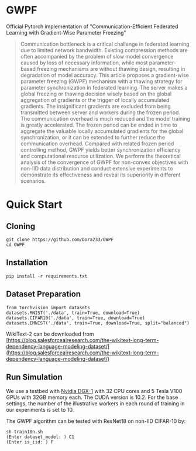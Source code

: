 # GWPF
Official Pytorch implementation of "Communication-Efficient Federated Learning with Gradient-Wise Parameter Freezing"<br>
>Communication bottleneck is a critical challenge in federated learning due to limited network bandwidth. Existing compression methods are often accompanied by the problem of slow model convergence caused by loss of necessary information, while most parameter-based freezing mechanisms are without thawing design, resulting in degradation of model accuracy. This article proposes a gradient-wise parameter freezing (GWPF) mechanism with a thawing strategy for parameter synchronization in federated learning. The server makes a global freezing or thawing decision wisely based on the global aggregation of gradients or the trigger of locally accumulated gradients. The insignificant gradients are excluded from being transmitted between server and workers during the frozen period. The communication overhead is much reduced and the model training is greatly accelerated. The frozen period can be ended in time to aggregate the valuable locally accumulated gradients for the global synchronization, or it can be extended to further reduce the communication overhead. Compared with related frozen period controlling method, GWPF yields better synchronization efficiency and computational resource utilization. We perform the theoretical analysis of the convergence of GWPF for non-convex objectives with non-IID data distribution and conduct extensive experiments to demonstrate its effectiveness and reveal its superiority in different scenarios.
# Quick Start
## Cloning
```
git clone https://github.com/Dora233/GWPF
cd GWPF
```
## Installation
```
pip install -r requirements.txt
```
## Dataset Preparation
```
from torchvision import datasets
datasets.MNIST('./data', train=True, download=True)
datasets.CIFAR10('./data', train=True, download=True)
datasets.EMNIST('./data', train=True, download=True, split="balanced")
```
WikiText-2 can be downloaded from 
[https://blog.salesforceairesearch.com/the-wikitext-long-term-dependency-language-modeling-dataset/](https://blog.salesforceairesearch.com/the-wikitext-long-term-dependency-language-modeling-dataset/)

## Run Simulation
We use a testbed with [Nvidia DGX-1](https://www.nvidia.cn/data-center/dgx-1/) with 32 CPU cores and 5 Tesla V100 GPUs with 32GB memory each. The CUDA version is 10.2. For the base settings, the number of the illustrative workers in each round of training in our experiments is set to 10.<br>

The GWPF algorithm can be tested with ResNet18 on non-IID CIFAR-10 by:
```
sh train10n.sh
(Enter dataset_model: ) C1
(Enter is_iid: ) F
```